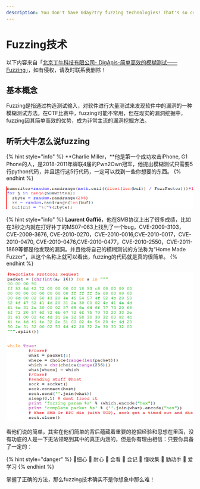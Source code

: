```yaml
---
description: You don't have 0day?try fuzzing technologies! That's so crazy!
---
```


# Fuzzing技术

以下内容来自「[北京丁牛科技有限公司- DigApis-简单高效的模糊测试——Fuzzing](https://www.freebuf.com/news/193602.html)」，如有侵权，请及时联系我删除！

## 基本概念

Fuzzing是指通过构造测试输入，对软件进行大量测试来发现软件中的漏洞的一种模糊测试方法。在CTF比赛中，fuzzing可能不常用，但在现实的漏洞挖掘中，fuzzing因其简单高效的优势，成为非常主流的漏洞挖掘方法。

## 听听大牛怎么说fuzzing

{% hint style="info" %}
 **Charlie Miller，**他是第一个成功攻击iPhone, G1 Phone的人，是2018-2011年蝉联4届的Pwn2Own冠军，他提出模糊测试只需要5行python代码，并且运行这5行代码，一定可以找到一些你想要的东西。
{% endhint %}

![5 lines of python](../../.gitbook/assets/image%20%2816%29.png)

{% hint style="info" %}
 **Laurent Gaffié**，他在SMB协议上出了很多成绩，比如在3秒之内就在打好补丁的MS07-063上找到了一个bug，CVE-2009-3103，CVE-2009-3676,  CVE-2010-0270，CVE-2010-0016,CVE-2010-0017，CVE-2010-0470, CVE-2010-0476,CVE-2010-0477，CVE-2010-2550，CVE-2011-1869等都是他发现的漏洞。并且他将自己的模糊测试的方法称为“Home Made Fuzzer”，从这个名称上就可以看出，fuzzing的代码就是真的很简单。
{% endhint %}

![Home Made Fuzzer](../../.gitbook/assets/image%20%285%29.png)

看他们说的简单，其实在他们简单的背后蕴藏着重要的挖掘经验和思想在里面，没有功底的人是一下无法领略到其中的真正内涵的，但是你有理由相信：只要你具备了一定的：

{% hint style="danger" %}
细心  耐心  会看  会记  懂收集  勤动手  爱学习
{% endhint %}

掌握了正确的方法，那么fuzzing技术确实不是你想象中那么难！





